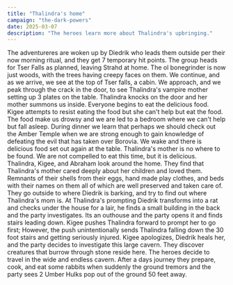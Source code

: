 ```yaml
---
title: "Thalindra's home"
campaign: "the-dark-powers"
date: 2025-03-07
description: "The heroes learn more about Thalindra's upbringing."
---
```


The adventureres are woken up by Diedrik who leads them outside per their now morning ritual, and they get 7 temporary hit points. The group heads for Tser Falls as planned, leaving Strahd at home. The ol bonegrinder is now just woods, with the trees having creepy faces on them. We continue, and as we arrive, we see at the top of Tser falls, a cabin. We approach, and we peak through the crack in the door, to see Thalindra's vampire mother setting up 3 plates on the table. Thalindra knocks on the door and her mother summons us inside. Everyone begins to eat the delicious food. Kigee attempts to resist eating the food but she can't help but eat the food. The food make us drowsy and we are led to a bedroom where we can't help but fall asleep. During dinner we learn that perhaps we should check out the Amber Temple when we are strong enough to gain knowledge of defeating the evil that has taken over Borovia. We wake and there is delicious food set out again at the table. Thalindra's mother is no where to be found. We are not compelled to eat this time, but it is delicious. Thalindra, Kigee, and Abraham look around the home. They find that Thalindra's mother cared deeply about her children and loved them. Remnants of their shells from their eggs, hand made play clothes, and beds with their names on them all of which are well preserved and taken care of. They go outside to where Diedrik is barking, and try to find out where Thalindra's mom is. At Thalindra's prompting Diedrik transforms into a rat and checks under the house for a lair, he finds a small building in the back and the party investigates. Its an outhouse and the party opens it and finds stairs leading down. Kigee pushes Thalindra forward to prompt her to go first; However, the push unintentionally sends Thalindra falling down the 30 foot stairs and getting seriously injured. Kigee apologizes, Diedrik heals her, and the party decides to investigate this large cavern. They discover creatures that burrow through stone reside here. The heroes decide to travel in the wide and endless cavern. After a days journey they prepare, cook, and eat some rabbits when suddenly the ground tremors and the party sees 2 Umber Hulks pop out of the ground 50 feet away.